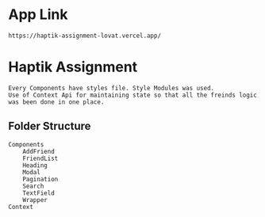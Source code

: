 # App Link
    https://haptik-assignment-lovat.vercel.app/
# Haptik Assignment
    Every Components have styles file. Style Modules was used.
    Use of Context Api for maintaining state so that all the freinds logic was been done in one place.
## Folder Structure
    Components
        AddFriend
        FriendList
        Heading
        Modal
        Pagination
        Search
        TextField
        Wrapper
    Context

